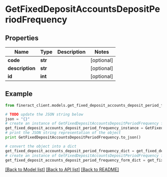 # GetFixedDepositAccountsDepositPeriodFrequency


## Properties

Name | Type | Description | Notes
------------ | ------------- | ------------- | -------------
**code** | **str** |  | [optional] 
**description** | **str** |  | [optional] 
**id** | **int** |  | [optional] 

## Example

```python
from fineract_client.models.get_fixed_deposit_accounts_deposit_period_frequency import GetFixedDepositAccountsDepositPeriodFrequency

# TODO update the JSON string below
json = "{}"
# create an instance of GetFixedDepositAccountsDepositPeriodFrequency from a JSON string
get_fixed_deposit_accounts_deposit_period_frequency_instance = GetFixedDepositAccountsDepositPeriodFrequency.from_json(json)
# print the JSON string representation of the object
print GetFixedDepositAccountsDepositPeriodFrequency.to_json()

# convert the object into a dict
get_fixed_deposit_accounts_deposit_period_frequency_dict = get_fixed_deposit_accounts_deposit_period_frequency_instance.to_dict()
# create an instance of GetFixedDepositAccountsDepositPeriodFrequency from a dict
get_fixed_deposit_accounts_deposit_period_frequency_form_dict = get_fixed_deposit_accounts_deposit_period_frequency.from_dict(get_fixed_deposit_accounts_deposit_period_frequency_dict)
```
[[Back to Model list]](../README.md#documentation-for-models) [[Back to API list]](../README.md#documentation-for-api-endpoints) [[Back to README]](../README.md)


